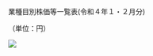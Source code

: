 業種目別株価等一覧表(令和４年１・２月分)

（単位：円）

![](https://www.nta.go.jp/tmp/0a0e14b8-0262-44e8-a19e-d5a832bddcea/images/154850dc171c5cd330b3286fb4b3370c441fe0afd38fd05a3e4d48c2100c0078.jpg)